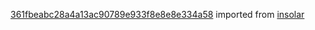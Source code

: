 [361fbeabc28a4a13ac90789e933f8e8e8e334a58](https://github.com/insolar/insolar/commit/361fbeabc28a4a13ac90789e933f8e8e8e334a58) imported from [insolar](https://github.com/insolar/insolar)
